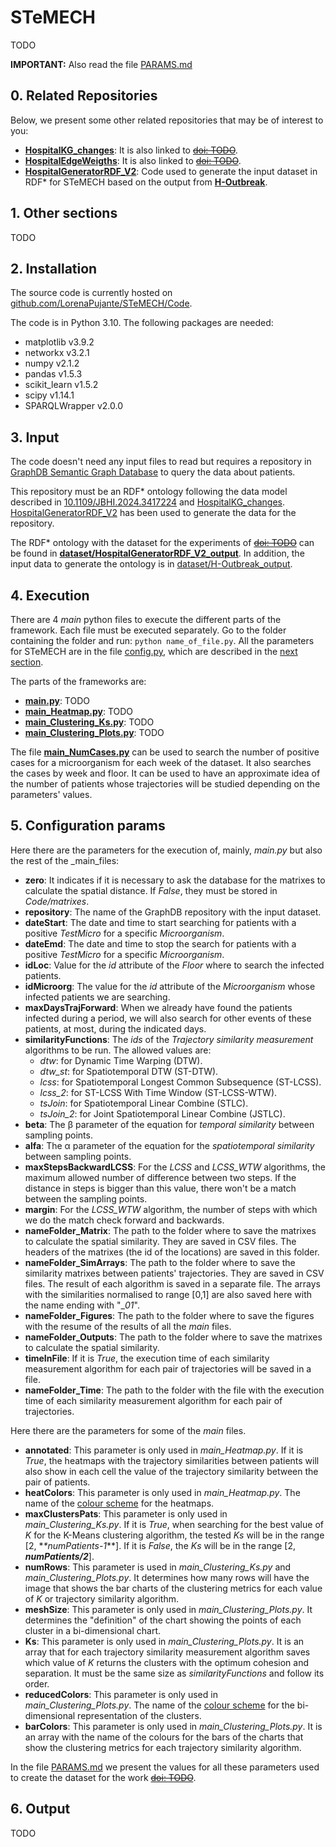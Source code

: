 # STeMECH

TODO

**IMPORTANT:** Also read the file [PARAMS.md](https://github.com/LorenaPujante/STeMECH/blob/main/PARAMS.md)

## 0. Related Repositories
Below, we present some other related repositories that may be of interest to you:
- [**HospitalKG_changes**](https://github.com/LorenaPujante/HospitalKG_Changes): It is also linked to [~~doi: TODO~~](NULL).
- [**HospitalEdgeWeigths**](https://github.com/LorenaPujante/HospitalEdgeWeigths): It is also linked to [~~doi: TODO~~](NULL).
- [**HospitalGeneratorRDF_V2**](https://github.com/LorenaPujante/HospitalGeneratorRDF_V2): Code used to generate the input dataset in RDF* for STeMECH based on the output from [**H-Outbreak**](https://github.com/denissekim/Simulation-Model).


## 1. Other sections
TODO


## 2. Installation
The source code is currently hosted on [github.com/LorenaPujante/STeMECH/Code](https://github.com/LorenaPujante/STeMECH/Code).

The code is in Python 3.10. The following packages are needed:
- matplotlib v3.9.2
- networkx v3.2.1
- numpy v2.1.2
- pandas v1.5.3
- scikit_learn v1.5.2
- scipy v1.14.1
- SPARQLWrapper v2.0.0
 

## 3. Input
The code doesn't need any input files to read but requires a repository in [GraphDB Semantic Graph Database](https://www.ontotext.com/products/graphdb/) to query the data about patients. 

This repository must be an RDF* ontology following the data model described in [10.1109/JBHI.2024.3417224](https://ieeexplore.ieee.org/document/10568325) and [HospitalKG_changes](https://github.com/LorenaPujante/HospitalKG_Changes). [HospitalGeneratorRDF_V2](https://github.com/LorenaPujante/HospitalGeneratorRDF_V2) has been used to generate the data for the repository.

The RDF* ontology with the dataset for the experiments of [~~doi: TODO~~](NULL) can be found in [**dataset/HospitalGeneratorRDF_V2_output**](https://github.com/LorenaPujante/STeMECH/tree/main/dataset/HospitalGeneratorRDF_V2_output). In addition, the input data to generate the ontology is in [dataset/H-Outbreak_output](https://github.com/LorenaPujante/STeMECH/tree/main/dataset/H-Outbreak_output).


## 4. Execution
There are 4 _main_ python files to execute the different parts of the framework. Each file must be executed separately. Go to the folder containing the folder and run: `python name_of_file.py`. All the parameters for STeMECH are in the file [config.py](https://github.com/LorenaPujante/STeMECH/blob/main/Code/config.py), which are described in the [next section](#5-configuration-params).

The parts of the frameworks are:
- [**main.py**](https://github.com/LorenaPujante/STeMECH/blob/main/Code/main.py): TODO
- [**main_Heatmap.py**](https://github.com/LorenaPujante/STeMECH/blob/main/Code/main_Heatmap.py): TODO
- [**main_Clustering_Ks.py**](https://github.com/LorenaPujante/STeMECH/blob/main/Code/main_Clustering_Ks.py): TODO
- [**main_Clustering_Plots.py**](https://github.com/LorenaPujante/STeMECH/blob/main/Code/main_Clustering_Plots.py): TODO

The file [**main_NumCases.py**](https://github.com/LorenaPujante/STeMECH/blob/main/Code/main_NumCases.py) can be used to search the number of positive cases for a microorganism for each week of the dataset. It also searches the cases by week and floor. It can be used to have an approximate idea of the number of patients whose trajectories will be studied depending on the parameters' values.  


## 5. Configuration params
Here there are the parameters for the execution of, mainly, _main.py_ but also the rest of the _main_files:
- **zero**: It indicates if it is necessary to ask the database for the matrixes to calculate the spatial distance. If _False_, they must be stored in _Code/matrixes_.
- **repository**: The name of the GraphDB repository with the input dataset.
- **dateStart**: The date and time to start searching for patients with a positive _TestMicro_ for a specific _Microorganism_.
- **dateEmd**: The date and time to stop the search for patients with a positive _TestMicro_ for a specific _Microorganism_.
- **idLoc**: Value for the _id_ attribute of the _Floor_ where to search the infected patients.
- **idMicroorg**: The value for the _id_ attribute of the _Microorganism_ whose infected patients we are searching.
- **maxDaysTrajForward**: When we already have found the patients infected during a period, we will also search for other events of these patients, at most, during the indicated days.
- **similarityFunctions**: The _ids_ of the _Trajectory similarity measurement_ algorithms to be run. The allowed values are:
  - _dtw_: for Dynamic Time Warping (DTW).
  - _dtw_st_: for Spatiotemporal DTW (ST-DTW).
  - _lcss_: for Spatiotemporal Longest Common Subsequence (ST-LCSS).
  - _lcss_2_: for ST-LCSS With Time Window (ST-LCSS-WTW).
  - _tsJoin_: for Spatiotemporal Linear Combine (STLC).
  - _tsJoin_2_: for Joint Spatiotemporal Linear Combine (JSTLC).    
- **beta**: The β parameter of the equation for _temporal similarity_ between sampling points.
- **alfa**: The α parameter of the equation for the _spatiotemporal similarity_ between sampling points.
- **maxStepsBackwardLCSS**: For the _LCSS_ and _LCSS_WTW_ algorithms, the maximum allowed number of difference between two steps. If the distance in steps is bigger than this value, there won't be a match between the sampling points.
- **margin**: For the _LCSS_WTW_ algorithm, the number of steps with which we do the match check forward and backwards.
- **nameFolder_Matrix**: The path to the folder where to save the matrixes to calculate the spatial similarity. They are saved in CSV files. The headers of the matrixes (the id of the locations) are saved in this folder.   
- **nameFolder_SimArrays**: The path to the folder where to save the similarity matrixes between patients' trajectories. They are saved in CSV files. The result of each algorithm is saved in a separate file. The arrays with the similarities normalised to range [0,1] are also saved here with the name ending with "__01_".
- **nameFolder_Figures**: The path to the folder where to save the figures with the resume of the results of all the _main_ files.
- **nameFolder_Outputs**: The path to the folder where to save the matrixes to calculate the spatial similarity.
- **timeInFile**: If it is _True_, the execution time of each similarity measurement algorithm for each pair of trajectories will be saved in a file. 
- **nameFolder_Time**: The path to the folder with the file with the execution time of each similarity measurement algorithm for each pair of trajectories.

Here there are the parameters for some of the _main_ files.
- **annotated**: This parameter is only used in _main_Heatmap.py_. If it is _True_, the heatmaps with the trajectory similarities between patients will also show in each cell the value of the trajectory similarity between the pair of patients.
- **heatColors**: This parameter is only used in _main_Heatmap.py_. The name of the [colour scheme](https://matplotlib.org/stable/users/explain/colors/colormaps.html) for the heatmaps.
- **maxClustersPats**: This parameter is only used in _main_Clustering_Ks.py_. If it is _True_, when searching for the best value of _K_ for the K-Means clustering algorithm, the tested _Ks_ will be in the range [2, *_*numPatients-1_**]. If it is _False_, the _Ks_ will be in the range [2, **_numPatients/2_**].
- **numRows**: This parameter is used in _main_Clustering_Ks.py_ and _main_Clustering_Plots.py_. It determines how many rows will have the image that shows the bar charts of the clustering metrics for each value of _K_ or trajectory similarity algorithm.
- **meshSize**: This parameter is only used in _main_Clustering_Plots.py_. It determines the "definition" of the chart showing the points of each cluster in a bi-dimensional chart.
- **Ks**: This parameter is only used in _main_Clustering_Plots.py_. It is an array that for each trajectory similarity measurement algorithm saves which value of _K_ returns the clusters with the optimum cohesion and separation. It must be the same size as _similarityFunctions_ and follow its order.
- **reducedColors**: This parameter is only used in _main_Clustering_Plots.py_. The name of the [colour scheme](https://matplotlib.org/stable/users/explain/colors/colormaps.html) for the bi-dimensional representation of the clusters. 
-  **barColors**: This parameter is only used in _main_Clustering_Plots.py_. It is an array with the name of the colours for the bars of the charts that show the clustering metrics for each trajectory similarity algorithm.

In the file [PARAMS.md](https://github.com/LorenaPujante/STeMECH/blob/main/PARAMS.md) we present the values for all these parameters used to create the dataset for the work [~~doi: TODO~~](NULL).


## 6. Output
TODO
